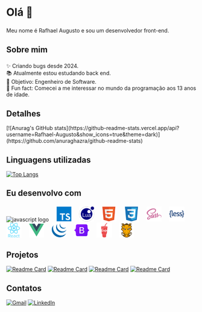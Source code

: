<h1 align="left">Olá 👋</h1>

###

<p align="left">Meu nome é Rafhael Augusto e sou um desenvolvedor front-end.</p>

###

<h2 align="left">Sobre mim</h2>

###

<p align="left">✨ Criando bugs desde 2024.<br>📚 Atualmente estou estudando back end.<br>🎯 Objetivo: Engenheiro de Software.<br>🎲 Fun fact: Comecei a me interessar no mundo da programação aos 13 anos de idade.</p>

###

<h2 align="left">Detalhes</h2>

<div>
  [![Anurag's GitHub stats](https://github-readme-stats.vercel.app/api?username=Rafhael-Augusto&show_icons=true&theme=dark)](https://github.com/anuraghazra/github-readme-stats)
</div>

<h2 align="left">Linguagens utilizadas</h2>

[![Top Langs](https://github-readme-stats.vercel.app/api/top-langs/?username=Rafhael-Augusto&layout=compact)](https://github.com/anuraghazra/github-readme-stats)

<h2 align="left">Eu desenvolvo com</h2>

###

<div align="left">
  <img src="https://cdn.jsdelivr.net/gh/devicons/devicon/icons/javascript/javascript-original.svg" height="40" alt="javascript logo"  />
  <img width="12" />
  <img src="https://github.com/devicons/devicon/blob/v2.16.0/icons/typescript/typescript-original.svg" height="40" alt="typescript logo"  />
  <img width="12" />
  <img src="https://github.com/devicons/devicon/blob/v2.16.0/icons/lua/lua-original.svg" height="40" alt="lua logo"  />
  <img width="12" />
  <img src="https://github.com/devicons/devicon/blob/v2.16.0/icons/html5/html5-original.svg" height="40" alt="HTML5 logo"  />
  <img width="12" />
  <img src="https://github.com/devicons/devicon/blob/v2.16.0/icons/css3/css3-original.svg" height="40" alt="CSS3 logo"  />
  <img width="12" />
  <img src="https://github.com/devicons/devicon/blob/v2.16.0/icons/sass/sass-original.svg" height="40" alt="Sass logo"  />
  <img width="12" />
  <img src="https://github.com/devicons/devicon/blob/v2.16.0/icons/less/less-plain-wordmark.svg" height="40" alt="Less logo"  />
  <img width="12" />
  <img src="https://github.com/devicons/devicon/blob/v2.16.0/icons/react/react-original-wordmark.svg" height="40" alt="react logo"  />
  <img width="12" />
  <img src="https://github.com/devicons/devicon/blob/v2.16.0/icons/vuejs/vuejs-original.svg" height="40" alt="Vuejs logo"  />
  <img width="12" />
  <img src="https://github.com/devicons/devicon/blob/v2.16.0/icons/jquery/jquery-original.svg" height="40" alt="jQuery logo"  />
  <img width="12" />
  <img src="https://github.com/devicons/devicon/blob/v2.16.0/icons/bootstrap/bootstrap-original.svg" height="40" alt="BootStrap logo"  />
  <img width="12" />
  <img src="https://github.com/devicons/devicon/blob/v2.16.0/icons/gulp/gulp-plain.svg" height="40" alt="Gulp logo"  />
  <img width="12" />
  <img src="https://github.com/devicons/devicon/blob/v2.16.0/icons/grunt/grunt-original.svg" height="40" alt="Grunt logo"  />
  <img width="12" />
</div>

###

<h2 align="left">Projetos</h2>

[![Readme Card](https://github-readme-stats.vercel.app/api/pin/?username=Rafhael-Augusto&repo=restaurante&theme=dark)](https://github.com/anuraghazra/github-readme-stats)
[![Readme Card](https://github-readme-stats.vercel.app/api/pin/?username=Rafhael-Augusto&repo=clone_disneyplus&theme=dark)](https://github.com/anuraghazra/github-readme-stats)
[![Readme Card](https://github-readme-stats.vercel.app/api/pin/?username=Rafhael-Augusto&repo=cptn&theme=dark)](https://github.com/anuraghazra/github-readme-stats)
[![Readme Card](https://github-readme-stats.vercel.app/api/pin/?username=Rafhael-Augusto&repo=Calcular-imc&theme=dark)](https://github.com/anuraghazra/github-readme-stats)

<h2 align="left">Contatos</h2>

[![Gmail](https://img.shields.io/badge/Gmail-red?style=flat&logo=gmail&logoColor=white)](mailto:rafhaelalvesprado@gmail.com)
[![LinkedIn](https://img.shields.io/badge/LinkedIn-blue?style=flat&logo=linkedin&logoColor=white)](https://www.linkedin.com/in/rafhael-augusto)
